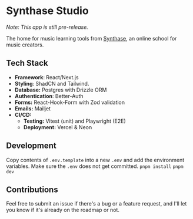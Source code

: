 # Synthase Studio

_Note: This app is still pre-release._

The home for music learning tools from [Synthase](https://synthase.cc), an online school for music creators.

## Tech Stack

- **Framework**: React/Next.js
- **Styling**: ShadCN and Tailwind.
- **Database:** Postgres with Drizzle ORM
- **Authentication**: Better-Auth
- **Forms:** React-Hook-Form with Zod validation
- **Emails:** Mailjet
- **CI/CD:**
  - **Testing:** Vitest (unit) and Playwright (E2E)
  - **Deployment:** Vercel & Neon

## Development

Copy contents of `.env.template` into a new `.env` and add the environment variables. Make sure the `.env` does not get committed.
`pnpm install`
`pnpm dev`

## Contributions

Feel free to submit an issue if there's a bug or a feature request, and I'll let you know if it's already on the roadmap or not.

